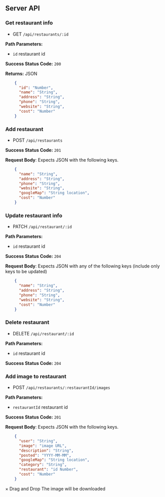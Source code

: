 ## Server API

### Get restaurant info
  * GET `/api/restaurants/:id`

**Path Parameters:**
  * `id` restaurant id

**Success Status Code:** `200`

**Returns:** JSON

```json
    {
      "id": "Number",
      "name": "String",
      "address": "String",
      "phone": "String",
      "website": "String",
      "cost": "Number"
    }
```

### Add restaurant
  * POST `/api/restaurants`

**Success Status Code:** `201`

**Request Body**: Expects JSON with the following keys.

```json
    {
      "name": "String",
      "address": "String",
      "phone": "String",
      "website": "String",
      "googleMap": "String location",
      "cost": "Number"
    }
```


### Update restaurant info
  * PATCH `/api/restaurant/:id`

**Path Parameters:**
  * `id` restaurant id

**Success Status Code:** `204`

**Request Body**: Expects JSON with any of the following keys (include only keys to be updated)

```json
    {
      "name": "String",
      "address": "String",
      "phone": "String",
      "website": "String",
      "cost": "Number"
    }
```

### Delete restaurant
  * DELETE `/api/restaurant/:id`

**Path Parameters:**
  * `id` restaurant id

**Success Status Code:** `204`

### Add image to restaurant
  * POST `/api/restaurants/:restaurantId/images`

**Path Parameters:**

  * `restaurantId` restaurant id

**Success Status Code:** `201`

**Request Body**: Expects JSON with the following keys.

```json
    {
      "user": "String",
      "image": "image URL",
      "description": "String",
      "posted": "YYYY-MM-MM",
      "googleMap": "String location",
      "category": "String",
      "restaurant": "id Number",
      "cost": "Number"
    }
```
×
Drag and Drop
The image will be downloaded